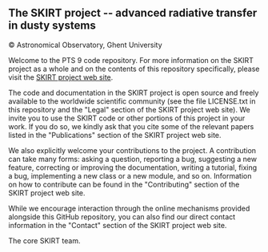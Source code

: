 The SKIRT project -- advanced radiative transfer in dusty systems
--------------------------------------------
© Astronomical Observatory, Ghent University

Welcome to the PTS 9 code repository. For more information on the SKIRT
project as a whole and on the contents of this repository specifically, please
visit the [SKIRT project web site](http://www.skirt.ugent.be).

The code and documentation in the SKIRT project is open source and freely
available to the worldwide scientific community (see the file LICENSE.txt in
this repository and the "Legal" section of the SKIRT project web site). We
invite you to use the SKIRT code or other portions of this project in your
work. If you do so, we kindly ask that you cite some of the relevant papers
listed in the "Publications" section of the SKIRT project web site.

We also explicitly welcome your contributions to the project. A contribution
can take many forms: asking a question, reporting a bug, suggesting a new
feature, correcting or improving the documentation, writing a tutorial, fixing
a bug, implementing a new class or a new module, and so on. Information on how
to contribute can be found in the "Contributing" section of the SKIRT project
web site.

While we encourage interaction through the online mechanisms provided alongside
this GitHub repository, you can also find our direct contact information in the
"Contact" section of the SKIRT project web site.

The core SKIRT team.
